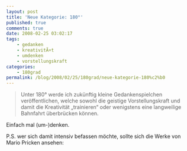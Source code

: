 ```yaml
---
layout: post
title: 'Neue Kategorie: 180°'
published: true
comments: true
date: 2008-02-25 03:02:17
tags:
    - gedanken
    - kreativitÃ¤t
    - umdenken
    - vorstellungskraft
categories:
    - 180grad
permalink: /blog/2008/02/25/180grad/neue-kategorie-180%c2%b0
---
```

> Unter 180° werde ich zukünftig kleine Gedankenspielchen veröffentlichen, welche sowohl die geistige Vorstellungskraft und damit die Kreativität &#8222;trainieren&#8220; oder wenigstens eine langweilige Bahnfahrt überbrücken können. 



Einfach mal (um-)denken.

P.S. wer sich damit intensiv befassen möchte, sollte sich die Werke von Mario Pricken ansehen: